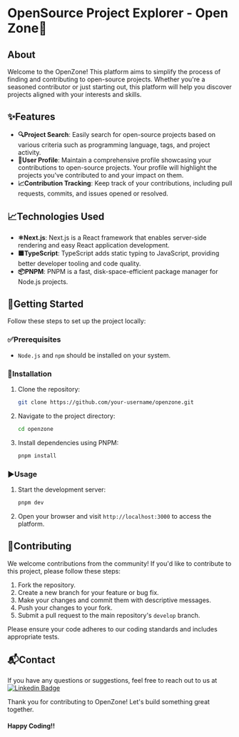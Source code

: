 # OpenSource Project Explorer - Open Zone🚀

## About
Welcome to the OpenZone! This platform aims to simplify the process of finding and contributing to open-source projects. Whether you're a seasoned contributor or just starting out, this platform will help you discover projects aligned with your interests and skills.

## ✨Features

- **🔍Project Search**: Easily search for open-source projects based on various criteria such as programming language, tags, and project activity.
- **👤User Profile**: Maintain a comprehensive profile showcasing your contributions to open-source projects. Your profile will highlight the projects you've contributed to and your impact on them.
- **📈Contribution Tracking**: Keep track of your contributions, including pull requests, commits, and issues opened or resolved.

## 📈Technologies Used

- **⚛️Next.js**: Next.js is a React framework that enables server-side rendering and easy React application development.
- **🟦TypeScript**: TypeScript adds static typing to JavaScript, providing better developer tooling and code quality.
- **📦PNPM**: PNPM is a fast, disk-space-efficient package manager for Node.js projects.

## 🚀Getting Started

Follow these steps to set up the project locally:

### ✅Prerequisites

- `Node.js` and `npm` should be installed on your system.

### 💾Installation

1. Clone the repository:

    ```bash
    git clone https://github.com/your-username/openzone.git
    ```

2. Navigate to the project directory:

    ```bash
    cd openzone
    ```

3. Install dependencies using PNPM:

    ```bash
    pnpm install
    ```

### ▶️Usage

1. Start the development server:

    ```bash
    pnpm dev
    ```

2. Open your browser and visit `http://localhost:3000` to access the platform.

## 🤝Contributing

We welcome contributions from the community! If you'd like to contribute to this project, please follow these steps:

1. Fork the repository.
2. Create a new branch for your feature or bug fix.
3. Make your changes and commit them with descriptive messages.
4. Push your changes to your fork.
5. Submit a pull request to the main repository's `develop` branch.

Please ensure your code adheres to our coding standards and includes appropriate tests.

## 📬Contact

If you have any questions or suggestions, feel free to reach out to us at [![Linkedin Badge](https://img.shields.io/badge/-linkedIn-blue?style=flat&logo=Linkedin&logoColor=white)](https://www.linkedin.com/in/abhipatel001/)


Thank you for contributing to OpenZone! Let's build something great together.
#### Happy Coding!!

